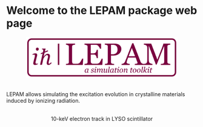 # Welcome to the LEPAM package web page
<div style="text-align:center">
  <img src="images/Logo.PNG" alt="" width="400">
</div>

<p>
  <br>
  LEPAM allows simulating the excitation evolution in crystalline materials induced by ionizing radiation.
</p>

<div style="text-align:center">
  <img src="images/100keV_electron_track_in_LYSO.gif" alt="" width="400">
  <figcaption>10-keV electron track in LYSO scintillator</figcaption>
</div>

